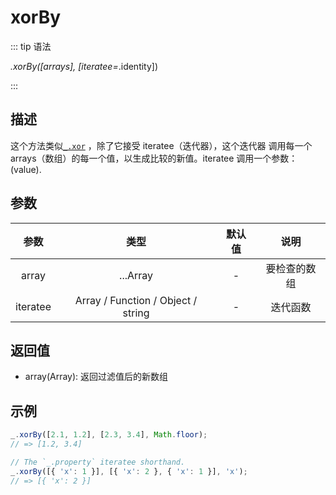 # xorBy

::: tip 语法

_.xorBy([arrays], [iteratee=_.identity])

:::

## 描述

这个方法类似[`_.xor`](/Array/xor) ，除了它接受 iteratee（迭代器），这个迭代器 调用每一个 arrays（数组）的每一个值，以生成比较的新值。iteratee 调用一个参数：(value).

## 参数

|   参数   |                类型                | 默认值 |     说明     |
| :------: | :--------------------------------: | :----: | :----------: |
|  array   |              ...Array              |   -    | 要检查的数组 |
| iteratee | Array / Function / Object / string |   -    |   迭代函数   |

## 返回值

+ array(Array): 返回过滤值后的新数组

## 示例

```js
_.xorBy([2.1, 1.2], [2.3, 3.4], Math.floor);
// => [1.2, 3.4]

// The `_.property` iteratee shorthand.
_.xorBy([{ 'x': 1 }], [{ 'x': 2 }, { 'x': 1 }], 'x');
// => [{ 'x': 2 }]
```
